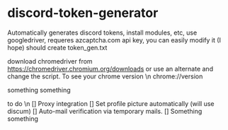 # discord-token-generator
Automatically generates discord tokens, install modules, etc, use googledriver, requeres azcaptcha.com api key, you can easily modify it (I hope)
should create token_gen.txt


download chromedriver from https://chromedriver.chromium.org/downloads or use an alternate and change the script.
To see your chrome version \n
chrome://version

something something

to do \n
[] Proxy integration
[] Set profile picture automatically (will use discum)
[] Auto-mail verification via temporary mails.
[] Something something
